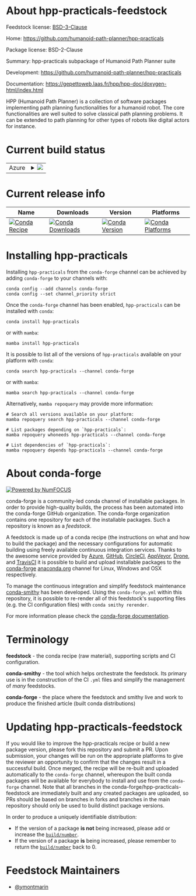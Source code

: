 About hpp-practicals-feedstock
==============================

Feedstock license: [BSD-3-Clause](https://github.com/conda-forge/hpp-practicals-feedstock/blob/main/LICENSE.txt)

Home: https://github.com/humanoid-path-planner/hpp-practicals

Package license: BSD-2-Clause

Summary: hpp-practicals subpackage of Humanoid Path Planner suite

Development: https://github.com/humanoid-path-planner/hpp-practicals

Documentation: https://gepettoweb.laas.fr/hpp/hpp-doc/doxygen-html/index.html

HPP (Humanoid Path Planner) is a collection of software packages implementing
path planning functionalities for a humanoid robot. The core functionalities are well
suited to solve classical path planning problems. It can be extended to path planning
for other types of robots like digital actors for instance.


Current build status
====================


<table>
    
  <tr>
    <td>Azure</td>
    <td>
      <details>
        <summary>
          <a href="https://dev.azure.com/conda-forge/feedstock-builds/_build/latest?definitionId=20550&branchName=main">
            <img src="https://dev.azure.com/conda-forge/feedstock-builds/_apis/build/status/hpp-practicals-feedstock?branchName=main">
          </a>
        </summary>
        <table>
          <thead><tr><th>Variant</th><th>Status</th></tr></thead>
          <tbody><tr>
              <td>linux_64</td>
              <td>
                <a href="https://dev.azure.com/conda-forge/feedstock-builds/_build/latest?definitionId=20550&branchName=main">
                  <img src="https://dev.azure.com/conda-forge/feedstock-builds/_apis/build/status/hpp-practicals-feedstock?branchName=main&jobName=linux&configuration=linux%20linux_64_" alt="variant">
                </a>
              </td>
            </tr><tr>
              <td>osx_64</td>
              <td>
                <a href="https://dev.azure.com/conda-forge/feedstock-builds/_build/latest?definitionId=20550&branchName=main">
                  <img src="https://dev.azure.com/conda-forge/feedstock-builds/_apis/build/status/hpp-practicals-feedstock?branchName=main&jobName=osx&configuration=osx%20osx_64_" alt="variant">
                </a>
              </td>
            </tr>
          </tbody>
        </table>
      </details>
    </td>
  </tr>
</table>

Current release info
====================

| Name | Downloads | Version | Platforms |
| --- | --- | --- | --- |
| [![Conda Recipe](https://img.shields.io/badge/recipe-hpp--practicals-green.svg)](https://anaconda.org/conda-forge/hpp-practicals) | [![Conda Downloads](https://img.shields.io/conda/dn/conda-forge/hpp-practicals.svg)](https://anaconda.org/conda-forge/hpp-practicals) | [![Conda Version](https://img.shields.io/conda/vn/conda-forge/hpp-practicals.svg)](https://anaconda.org/conda-forge/hpp-practicals) | [![Conda Platforms](https://img.shields.io/conda/pn/conda-forge/hpp-practicals.svg)](https://anaconda.org/conda-forge/hpp-practicals) |

Installing hpp-practicals
=========================

Installing `hpp-practicals` from the `conda-forge` channel can be achieved by adding `conda-forge` to your channels with:

```
conda config --add channels conda-forge
conda config --set channel_priority strict
```

Once the `conda-forge` channel has been enabled, `hpp-practicals` can be installed with `conda`:

```
conda install hpp-practicals
```

or with `mamba`:

```
mamba install hpp-practicals
```

It is possible to list all of the versions of `hpp-practicals` available on your platform with `conda`:

```
conda search hpp-practicals --channel conda-forge
```

or with `mamba`:

```
mamba search hpp-practicals --channel conda-forge
```

Alternatively, `mamba repoquery` may provide more information:

```
# Search all versions available on your platform:
mamba repoquery search hpp-practicals --channel conda-forge

# List packages depending on `hpp-practicals`:
mamba repoquery whoneeds hpp-practicals --channel conda-forge

# List dependencies of `hpp-practicals`:
mamba repoquery depends hpp-practicals --channel conda-forge
```


About conda-forge
=================

[![Powered by
NumFOCUS](https://img.shields.io/badge/powered%20by-NumFOCUS-orange.svg?style=flat&colorA=E1523D&colorB=007D8A)](https://numfocus.org)

conda-forge is a community-led conda channel of installable packages.
In order to provide high-quality builds, the process has been automated into the
conda-forge GitHub organization. The conda-forge organization contains one repository
for each of the installable packages. Such a repository is known as a *feedstock*.

A feedstock is made up of a conda recipe (the instructions on what and how to build
the package) and the necessary configurations for automatic building using freely
available continuous integration services. Thanks to the awesome service provided by
[Azure](https://azure.microsoft.com/en-us/services/devops/), [GitHub](https://github.com/),
[CircleCI](https://circleci.com/), [AppVeyor](https://www.appveyor.com/),
[Drone](https://cloud.drone.io/welcome), and [TravisCI](https://travis-ci.com/)
it is possible to build and upload installable packages to the
[conda-forge](https://anaconda.org/conda-forge) [anaconda.org](https://anaconda.org/)
channel for Linux, Windows and OSX respectively.

To manage the continuous integration and simplify feedstock maintenance
[conda-smithy](https://github.com/conda-forge/conda-smithy) has been developed.
Using the ``conda-forge.yml`` within this repository, it is possible to re-render all of
this feedstock's supporting files (e.g. the CI configuration files) with ``conda smithy rerender``.

For more information please check the [conda-forge documentation](https://conda-forge.org/docs/).

Terminology
===========

**feedstock** - the conda recipe (raw material), supporting scripts and CI configuration.

**conda-smithy** - the tool which helps orchestrate the feedstock.
                   Its primary use is in the construction of the CI ``.yml`` files
                   and simplify the management of *many* feedstocks.

**conda-forge** - the place where the feedstock and smithy live and work to
                  produce the finished article (built conda distributions)


Updating hpp-practicals-feedstock
=================================

If you would like to improve the hpp-practicals recipe or build a new
package version, please fork this repository and submit a PR. Upon submission,
your changes will be run on the appropriate platforms to give the reviewer an
opportunity to confirm that the changes result in a successful build. Once
merged, the recipe will be re-built and uploaded automatically to the
`conda-forge` channel, whereupon the built conda packages will be available for
everybody to install and use from the `conda-forge` channel.
Note that all branches in the conda-forge/hpp-practicals-feedstock are
immediately built and any created packages are uploaded, so PRs should be based
on branches in forks and branches in the main repository should only be used to
build distinct package versions.

In order to produce a uniquely identifiable distribution:
 * If the version of a package **is not** being increased, please add or increase
   the [``build/number``](https://docs.conda.io/projects/conda-build/en/latest/resources/define-metadata.html#build-number-and-string).
 * If the version of a package **is** being increased, please remember to return
   the [``build/number``](https://docs.conda.io/projects/conda-build/en/latest/resources/define-metadata.html#build-number-and-string)
   back to 0.

Feedstock Maintainers
=====================

* [@ymontmarin](https://github.com/ymontmarin/)

